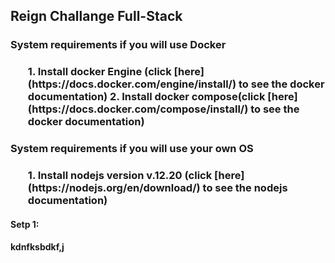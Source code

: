 <h2>Reign Challange Full-Stack</h2>

<h3>System requirements if you will use Docker<h3>
<ul>
1. Install docker Engine (click [here](https://docs.docker.com/engine/install/) to see the docker documentation)
2. Install docker compose(click [here](https://docs.docker.com/compose/install/) to see the docker documentation)

</ul>

<h3>System requirements if you will use your own OS<h3>
<ul>
1. Install nodejs version v.12.20 (click [here](https://nodejs.org/en/download/) to see the nodejs documentation)
</ul>

<h4>Setp 1: <h4>
<p> kdnfksbdkf,j</p>
